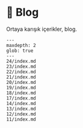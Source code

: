 # 📼 Blog

Ortaya karışık içerikler, blog.

```{toctree}
---
maxdepth: 2
glob: true
---
24/index.md
23/index.md
22/index.md
21/index.md
20/index.md
19/index.md
18/index.md
17/index.md
14/index.md
13/index.md
12/index.md
11/index.md
```
